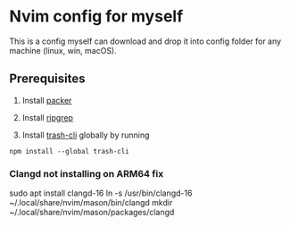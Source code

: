 # Nvim config for myself
This is a config myself can download and drop it into config folder for any machine (linux, win, macOS).

## Prerequisites
1. Install [packer](https://github.com/wbthomason/packer.nvim)

2. Install [ripgrep](https://github.com/BurntSushi/ripgrep)

3. Install [trash-cli](https://www.npmjs.com/package/trash) globally by running
```
npm install --global trash-cli
```

### Clangd not installing on ARM64 fix

sudo apt install clangd-16
ln -s /usr/bin/clangd-16 ~/.local/share/nvim/mason/bin/clangd
mkdir ~/.local/share/nvim/mason/packages/clangd
